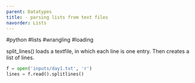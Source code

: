 ```yaml
---
parent: Datatypes 
title: - parsing lists from text files 
navorder: Lists 
---
```


#python #lists #wrangling #loading

split_lines()
loads a textfile, in which each line is one entry. Then creates a list of lines.
```python 
f = open('inputs/day1.txt', 'r')  
lines = f.read().splitlines()
```

